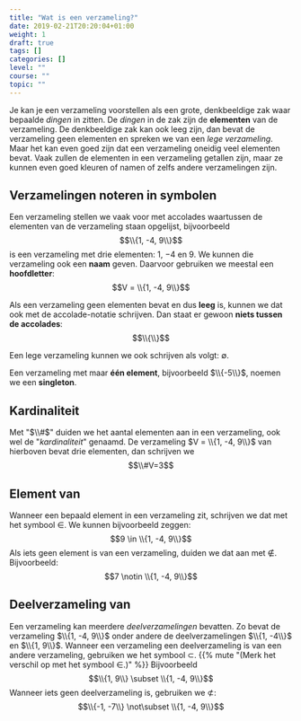 ```yaml
---
title: "Wat is een verzameling?"
date: 2019-02-21T20:20:04+01:00
weight: 1
draft: true
tags: []
categories: []
level: ""
course: ""
topic: ""
---
```

Je kan je een verzameling voorstellen als een grote, denkbeeldige zak waar bepaalde *dingen* in zitten. De *dingen* in de zak zijn de **elementen** van de verzameling. De denkbeeldige zak kan ook leeg zijn, dan bevat de verzameling geen elementen en spreken we van een *lege verzameling*. Maar het kan even goed zijn dat een verzameling oneidig veel elementen bevat. Vaak zullen de elementen in een verzameling getallen zijn, maar ze kunnen even goed kleuren of namen of zelfs andere verzamelingen zijn.

## Verzamelingen noteren in symbolen
Een verzameling stellen we vaak voor met accolades waartussen de elementen van de verzameling staan opgelijst, bijvoorbeeld
$$\\{1, -4, 9\\}$$
is een verzameling met drie elementen: $1$, $-4$ en $9$.
We kunnen die verzameling ook een **naam** geven. Daarvoor gebruiken we meestal een **hoofdletter**:
$$V = \\{1, -4, 9\\}$$

Als een verzameling geen elementen bevat en dus **leeg** is, kunnen we dat ook met de accolade-notatie schrijven. Dan staat er gewoon **niets tussen de accolades**:
$$\\{\\}$$

Een lege verzameling kunnen we ook schrijven als volgt: $\emptyset$.

Een verzameling met maar **één element**, bijvoorbeeld $\\{-5\\}$, noemen we een **singleton**.

## Kardinaliteit
Met "$\\#$" duiden we het aantal elementen aan in een verzameling, ook wel de "*kardinaliteit*" genaamd. De verzameling $V = \\{1, -4, 9\\}$ van hierboven bevat drie elementen, dan schrijven we
$$\\#V=3$$

## Element van
Wanneer een bepaald element in een verzameling zit, schrijven we dat met het symbool
$\in$. We kunnen bijvoorbeeld zeggen:
$$9 \in \\{1, -4, 9\\}$$
Als iets geen element is van een verzameling, duiden we dat aan met $\notin$. Bijvoorbeeld:
$$7 \notin \\{1, -4, 9\\}$$


## Deelverzameling van
Een verzameling kan meerdere   *deelverzamelingen* bevatten. Zo bevat de verzameling $\\{1, -4, 9\\}$ onder andere de deelverzamelingen $\\{1, -4\\}$ en $\\{1, 9\\}$. Wanneer een verzameling een deelverzameling is van een andere verzameling, gebruiken we het symbool $\subset$.
{{% mute "(Merk het verschil op met het symbool $\in$.)" %}} 
Bijvoorbeeld 
$$\\{1, 9\\} \subset \\{1, -4, 9\\}$$
Wanneer iets geen deelverzameling is, gebruiken we $\not\subset$:
$$\\{-1, -7\\} \not\subset \\{1, -4, 9\\}$$